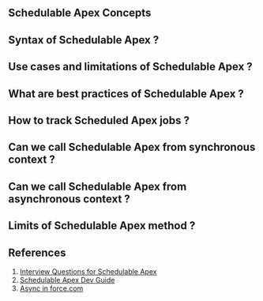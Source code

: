 ## Schedulable Apex Concepts

## Syntax of Schedulable Apex ?
## Use cases and limitations of Schedulable Apex ?
## What are best practices of Schedulable Apex ?
## How to track Scheduled Apex jobs ?
## Can we call Schedulable Apex from synchronous context ?
## Can we call Schedulable Apex from asynchronous context ?
## Limits of Schedulable Apex method ?

## References
1. [Interview Questions for Schedulable Apex](https://medium.com/elevate-salesforce/interview-series-apex-scheduler-8e0eae924594)
1. [Schedulable Apex Dev Guide](https://developer.salesforce.com/docs/atlas.en-us.apexcode.meta/apexcode/apex_scheduler.htm)
1. [Async in force.com](https://resources.docs.salesforce.com/194/latest/en-us/sfdc/pdf/salesforce_async_processing.pdf?_ga=2.175255392.35875962.1706932478-2089452086.1662997945)